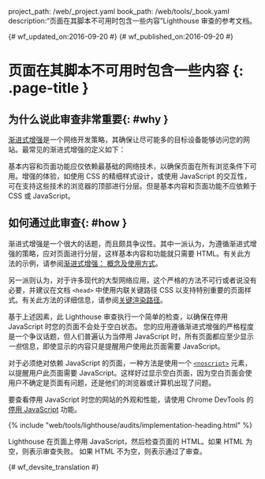 project_path: /web/_project.yaml
book_path: /web/tools/_book.yaml
description:“页面在其脚本不可用时包含一些内容”Lighthouse 审查的参考文档。

{# wf_updated_on:2016-09-20 #}
{# wf_published_on:2016-09-20 #}

# 页面在其脚本不可用时包含一些内容 {: .page-title }

## 为什么说此审查非常重要{: #why }

[渐进式增强](https://en.wikipedia.org/wiki/Progressive_enhancement)是一个网络开发策略，其确保让尽可能多的目标设备能够访问您的网站。最常见的渐进式增强的定义如下：


基本内容和页面功能应仅依赖最基础的网络技术，以确保页面在所有浏览条件下可用。增强的体验，如使用 CSS 的精细样式设计，或使用 JavaScript 的交互性，可在支持这些技术的浏览器的顶部进行分层。但是基本内容和页面功能不应依赖于 CSS 或 JavaScript。


## 如何通过此审查{: #how }

渐进式增强是一个很大的话题，而且颇具争议性。其中一派认为，为遵循渐进式增强的策略，应对页面进行分层，这样基本内容和功能就只需要 HTML。有关此方法的示例，请参阅[渐进式增强：
概念及使用方式](https://www.smashingmagazine.com/2009/04/progressive-enhancement-what-it-is-and-how-to-use-it/)。


另一派则认为，对于许多现代的大型网络应用，这个严格的方法不可行或者说没有必要，并建议在文档 `<head>` 中使用内联关键路径 CSS 以支持特别重要的页面样式。有关此方法的详细信息，请参阅[关键渲染路径](/web/fundamentals/performance/critical-rendering-path/)。




基于上述因素，此 Lighthouse 审查执行一个简单的检查，以确保在停用 JavaScript 时您的页面不会处于空白状态。
您的应用遵循渐进式增强的严格程度是一个争议话题，但人们普遍认为当停用 JavaScript 时，所有页面都应至少显示*一些*信息，即使显示的内容只是提醒用户使用此页面需要 JavaScript。





对于必须绝对依赖 JavaScript 的页面，一种方法是使用一个 [`<noscript>`](https://developer.mozilla.org/en-US/docs/Web/HTML/Element/noscript) 元素，以提醒用户此页面需要 JavaScript。这样好过显示空白页面，因为空白页面会使用户不确定是页面有问题，还是他们的浏览器或计算机出现了问题。




要查看停用 JavaScript 时您的网站的外观和性能，请使用 Chrome DevTools 的[停用 JavaScript](/web/tools/chrome-devtools/settings#disable-js) 功能。



{% include "web/tools/lighthouse/audits/implementation-heading.html" %}

Lighthouse 在页面上停用 JavaScript，然后检查页面的 HTML。如果 HTML 为空，则表示审查失败。
如果 HTML 不为空，则表示通过了审查。



{# wf_devsite_translation #}
